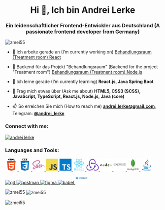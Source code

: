 <h1 align="center">Hi 👋, Ich bin Andrei Lerke</h1>
<h3 align="center">Ein leidenschaftlicher Frontend-Entwickler aus Deutschland (A passionate frontend developer from Germany)</h3>

<p align="left"> <img src="https://komarev.com/ghpvc/?username=zmei55&label=Profile%20views&color=432bf7&style=plastic" alt="zmei55" /> </p>

- 🔭 Ich arbeite gerade an (I’m currently working on) [Behandlungsraum (Treatment room) React](https://github.com/Zmei55/hospital_react_ts)

- 🔭 Backend für das Projekt "Behandlungsraum" (Backend for the project "Treatment room") [Behandlungsraum (Treatment room) Node.js](https://github.com/Zmei55/hospital_node)

- 🌱 Ich lerne gerade (I’m currently learning) **React.js, Java Spring Boot**

- 💬 Frag mich etwas über (Ask me about) **HTML5, CSS3 (SCSS), JavaScript, TypeScript, React.js, Node.js, Java (core)**

- 📫 So erreichen Sie mich (How to reach me) **andrei.lerke@gmail.com**, Telegram: **[@andrei_lerke](http://telegram.me/andrei_lerke)**

<h3 align="left">Connect with me:</h3>
<p align="left">
<a href="https://www.linkedin.com/feed/?trk=sem-ga_campid.17342682713_asid.137892267275_crid.652551030887_kw.linkedin_d.c_tid.kwd-148086543_n.g_mt.e_geo.9042824" target="blank"><img align="center" src="https://raw.githubusercontent.com/rahuldkjain/github-profile-readme-generator/master/src/images/icons/Social/linked-in-alt.svg" alt="andrei lerke" height="30" width="40" /></a>
</p>

<h3 align="left">Languages and Tools:</h3>
<p align="left"> <a href="https://www.w3.org/html/" target="_blank" rel="noreferrer"> <img src="https://raw.githubusercontent.com/devicons/devicon/master/icons/html5/html5-original-wordmark.svg" alt="html5" width="40" height="40"/> </a> <a href="https://www.w3schools.com/css/" target="_blank" rel="noreferrer"> <img src="https://raw.githubusercontent.com/devicons/devicon/master/icons/css3/css3-original-wordmark.svg" alt="css3" width="40" height="40"/> </a> <a href="https://sass-lang.com" target="_blank" rel="noreferrer"> <img src="https://raw.githubusercontent.com/devicons/devicon/master/icons/sass/sass-original.svg" alt="sass" width="40" height="40"/> </a> <a href="https://developer.mozilla.org/en-US/docs/Web/JavaScript" target="_blank" rel="noreferrer"> <img src="https://raw.githubusercontent.com/devicons/devicon/master/icons/javascript/javascript-original.svg" alt="javascript" width="40" height="40"/> </a> <a href="https://www.typescriptlang.org/" target="_blank" rel="noreferrer"> <img src="https://raw.githubusercontent.com/devicons/devicon/master/icons/typescript/typescript-original.svg" alt="typescript" width="40" height="40"/> </a> <a href="https://reactjs.org/" target="_blank" rel="noreferrer"> <img src="https://raw.githubusercontent.com/devicons/devicon/master/icons/react/react-original-wordmark.svg" alt="react" width="40" height="40"/> </a> <a href="https://redux.js.org" target="_blank" rel="noreferrer"> <img src="https://raw.githubusercontent.com/devicons/devicon/master/icons/redux/redux-original.svg" alt="redux" width="40" height="40"/> </a> <a href="https://nodejs.org" target="_blank" rel="noreferrer"> <img src="https://raw.githubusercontent.com/devicons/devicon/master/icons/nodejs/nodejs-original-wordmark.svg" alt="nodejs" width="40" height="40"/> </a> <a href="https://expressjs.com" target="_blank" rel="noreferrer"> <img src="https://raw.githubusercontent.com/devicons/devicon/master/icons/express/express-original-wordmark.svg" alt="express" width="40" height="40"/> </a> <a href="https://www.mongodb.com/" target="_blank" rel="noreferrer"> <img src="https://raw.githubusercontent.com/devicons/devicon/master/icons/mongodb/mongodb-original-wordmark.svg" alt="mongodb" width="40" height="40"/> </a> <a href="https://www.java.com" target="_blank" rel="noreferrer"> <img src="https://raw.githubusercontent.com/devicons/devicon/master/icons/java/java-original.svg" alt="java" width="40" height="40"/> </a> <a href="https://git-scm.com/" target="_blank" rel="noreferrer"> <img src="https://www.vectorlogo.zone/logos/git-scm/git-scm-icon.svg" alt="git" width="40" height="40"/> </a> <a href="https://postman.com" target="_blank" rel="noreferrer"> <img src="https://www.vectorlogo.zone/logos/getpostman/getpostman-icon.svg" alt="postman" width="40" height="40"/> </a> <a href="https://www.figma.com/" target="_blank" rel="noreferrer"> <img src="https://www.vectorlogo.zone/logos/figma/figma-icon.svg" alt="figma" width="40" height="40"/> </a> <a href="https://babeljs.io/" target="_blank" rel="noreferrer"> <img src="https://www.vectorlogo.zone/logos/babeljs/babeljs-icon.svg" alt="babel" width="40" height="40"/> </a> <a href="https://webpack.js.org" target="_blank" rel="noreferrer"> <img src="https://raw.githubusercontent.com/devicons/devicon/d00d0969292a6569d45b06d3f350f463a0107b0d/icons/webpack/webpack-original-wordmark.svg" alt="webpack" width="40" height="40"/> </a> </p>

<p><img align="left" src="https://github-readme-stats.vercel.app/api/top-langs?username=zmei55&show_icons=true&locale=en&layout=compact" alt="zmei55" /></p>

<p>&nbsp;<img align="center" src="https://github-readme-stats.vercel.app/api?username=zmei55&show_icons=true&locale=en" alt="zmei55" /></p>

<p><img align="center" src="https://github-readme-streak-stats.herokuapp.com/?user=zmei55&" alt="zmei55" /></p>
